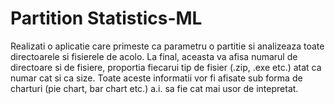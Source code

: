 # Partition Statistics-ML
 Realizati o aplicatie care primeste ca parametru o partitie si analizeaza toate directoarele si fisierele de acolo. La final, aceasta va afisa numarul de directoare si de fisiere, proportia fiecarui tip de fisier (.zip, .exe etc.) atat ca numar cat si ca size. Toate aceste informatii vor fi afisate sub forma de charturi (pie chart, bar chart etc.) a.i. sa fie cat mai usor de intepretat.
